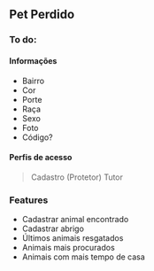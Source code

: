 ## Pet Perdido

### To do: 

#### Informações
- Bairro
- Cor
- Porte
- Raça
- Sexo
- Foto
- Código?

#### Perfis de acesso
> Cadastro (Protetor)
> Tutor

### Features
- Cadastrar animal encontrado
- Cadastrar abrigo
- Últimos animais resgatados
- Animais mais procurados
- Animais com mais tempo de casa